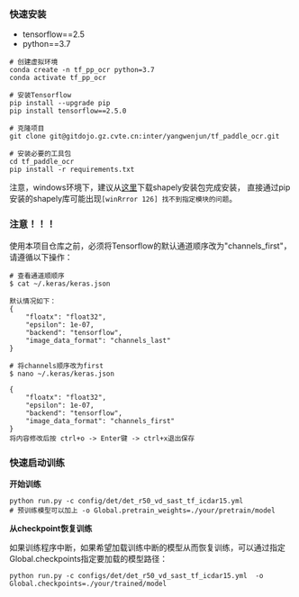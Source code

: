 ### 快速安装

- tensorflow==2.5
- python==3.7

```
# 创建虚拟环境
conda create -n tf_pp_ocr python=3.7
conda activate tf_pp_ocr

# 安装Tensorflow
pip install --upgrade pip
pip install tensorflow==2.5.0

# 克隆项目
git clone git@gitdojo.gz.cvte.cn:inter/yangwenjun/tf_paddle_ocr.git

# 安装必要的工具包
cd tf_paddle_ocr
pip install -r requirements.txt
```

注意，windows环境下，建议从[这里](https://www.lfd.uci.edu/~gohlke/pythonlibs/#shapely)下载shapely安装包完成安装，
直接通过pip安装的shapely库可能出现`[winRrror 126] 找不到指定模块的问题`。

### 注意！！！

使用本项目仓库之前，必须将Tensorflow的默认通道顺序改为"channels_first"，请遵循以下操作：

```
# 查看通道顺顺序
$ cat ~/.keras/keras.json

默认情况如下：
{
    "floatx": "float32",
    "epsilon": 1e-07,
    "backend": "tensorflow",
    "image_data_format": "channels_last"
}

# 将channels顺序改为first
$ nano ~/.keras/keras.json

{
    "floatx": "float32",
    "epsilon": 1e-07,
    "backend": "tensorflow",
    "image_data_format": "channels_first"
}
将内容修改后按 ctrl+o -> Enter键 -> ctrl+x退出保存

```

### 快速启动训练

**开始训练**

```
python run.py -c config/det/det_r50_vd_sast_tf_icdar15.yml 
# 预训练模型可以加上 -o Global.pretrain_weights=./your/pretrain/model 
```

**从checkpoint恢复训练**

如果训练程序中断，如果希望加载训练中断的模型从而恢复训练，可以通过指定Global.checkpoints指定要加载的模型路径：

```
python run.py -c configs/det/det_r50_vd_sast_tf_icdar15.yml  -o Global.checkpoints=./your/trained/model
```

